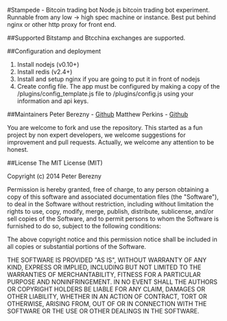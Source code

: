 #Stampede - Bitcoin trading bot
Node.js bitcoin trading bot experiment. Runnable from any low -> high spec machine or instance. Best put behind nginx or other http proxy for front end.

##Supported
Bitstamp and Btcchina exchanges are supported.

##Configuration and deployment
1. Install nodejs (v0.10+)
2. Install redis (v2.4+)
3. Install and setup nginx if you are going to put it in front of nodejs
4. Create config file. The app must be configured by making a copy of the /plugins/config_template.js file to /plugins/config.js using your information and api keys.

##Maintainers
Peter Berezny - [Github](https://github.com/pejrak)
Matthew Perkins - [Github](https://github.com/mattarse)

You are welcome to fork and use the repository. This started as a fun project by non expert developers, we welcome suggestions for improvement and pull requests. Actually, we welcome any attention to be honest.

##License
The MIT License (MIT)

Copyright (c) 2014 Peter Berezny

Permission is hereby granted, free of charge, to any person obtaining a copy
of this software and associated documentation files (the "Software"), to deal
in the Software without restriction, including without limitation the rights
to use, copy, modify, merge, publish, distribute, sublicense, and/or sell
copies of the Software, and to permit persons to whom the Software is
furnished to do so, subject to the following conditions:

The above copyright notice and this permission notice shall be included in
all copies or substantial portions of the Software.

THE SOFTWARE IS PROVIDED "AS IS", WITHOUT WARRANTY OF ANY KIND, EXPRESS OR
IMPLIED, INCLUDING BUT NOT LIMITED TO THE WARRANTIES OF MERCHANTABILITY,
FITNESS FOR A PARTICULAR PURPOSE AND NONINFRINGEMENT. IN NO EVENT SHALL THE
AUTHORS OR COPYRIGHT HOLDERS BE LIABLE FOR ANY CLAIM, DAMAGES OR OTHER
LIABILITY, WHETHER IN AN ACTION OF CONTRACT, TORT OR OTHERWISE, ARISING FROM,
OUT OF OR IN CONNECTION WITH THE SOFTWARE OR THE USE OR OTHER DEALINGS IN
THE SOFTWARE.